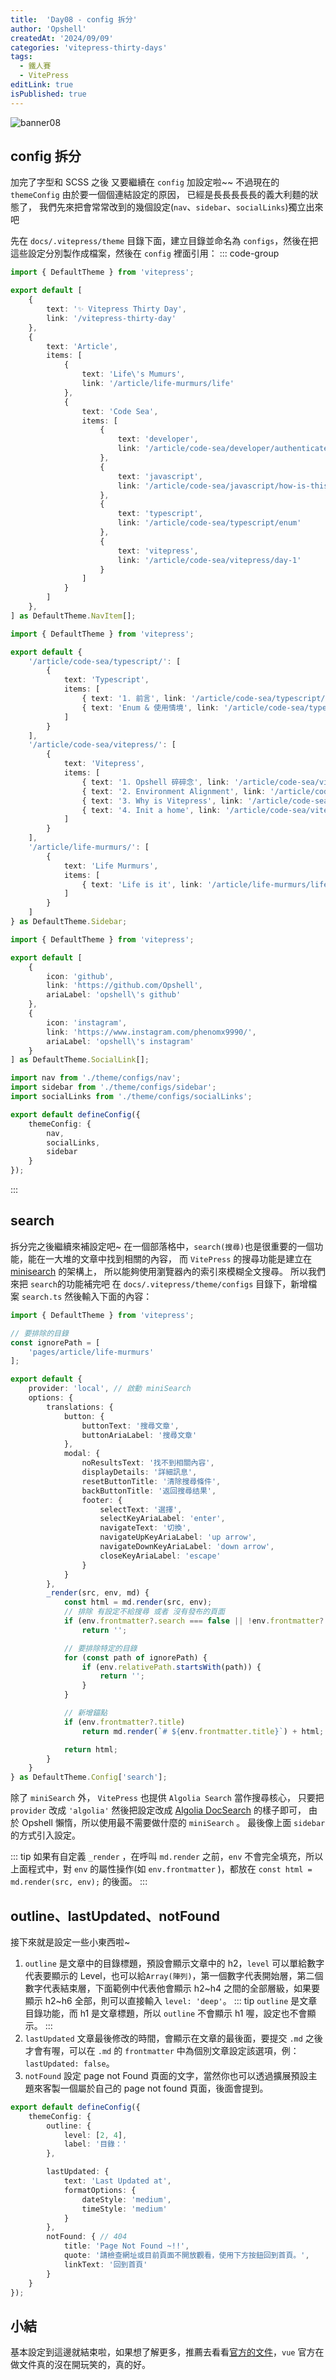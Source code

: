 ```yaml
---
title:  'Day08 - config 拆分'
author: 'Opshell'
createdAt: '2024/09/09'
categories: 'vitepress-thirty-days'
tags:
  - 鐵人賽
  - VitePress
editLink: true
isPublished: true
---
```

![banner08](https://ithelp.ithome.com.tw/upload/images/20240909/201099187kroOlXw41.png)

## config 拆分
加完了字型和 SCSS 之後 又要繼續在 `config` 加設定啦~~
不過現在的 `themeConfig` 由於要一個個連結設定的原因，
已經是長長長長長的義大利麵的狀態了，
我們先來把會常常改到的幾個設定(`nav`、`sidebar`、`socialLinks`)獨立出來吧

先在 `docs/.vitepress/theme` 目錄下面，建立目錄並命名為 `configs`，然後在把這些設定分別製作成檔案，然後在 `config` 裡面引用：
::: code-group
```ts [nav.ts]
import { DefaultTheme } from 'vitepress';

export default [
    {
        text: '✨️ Vitepress Thirty Day',
        link: '/vitepress-thirty-day'
    },
    {
        text: 'Article',
        items: [
            {
                text: 'Life\'s Mumurs',
                link: '/article/life-murmurs/life'
            },
            {
                text: 'Code Sea',
                items: [
                    {
                        text: 'developer',
                        link: '/article/code-sea/developer/authenticate/01-session-cookie'
                    },
                    {
                        text: 'javascript',
                        link: '/article/code-sea/javascript/how-is-this'
                    },
                    {
                        text: 'typescript',
                        link: '/article/code-sea/typescript/enum'
                    },
                    {
                        text: 'vitepress',
                        link: '/article/code-sea/vitepress/day-1'
                    }
                ]
            }
        ]
    },
] as DefaultTheme.NavItem[];
```

```ts [sidebar.ts]
import { DefaultTheme } from 'vitepress';

export default {
    '/article/code-sea/typescript/': [
        {
            text: 'Typescript',
            items: [
                { text: '1. 前言', link: '/article/code-sea/typescript/day-1' },
                { text: 'Enum & 使用情境', link: '/article/code-sea/typescript/enum' }
            ]
        }
    ],
    '/article/code-sea/vitepress/': [
        {
            text: 'Vitepress',
            items: [
                { text: '1. Opshell 碎碎念', link: '/article/code-sea/vitepress/day-1' },
                { text: '2. Environment Alignment', link: '/article/code-sea/vitepress/day-2' },
                { text: '3. Why is Vitepress', link: '/article/code-sea/vitepress/day-3' },
                { text: '4. Init a home', link: '/article/code-sea/vitepress/day-4' }
            ]
        }
    ],
    '/article/life-murmurs/': [
        {
            text: 'Life Murmurs',
            items: [
                { text: 'Life is it', link: '/article/life-murmurs/life' }
            ]
        }
    ]
} as DefaultTheme.Sidebar;
```

```ts [socialLinks.ts]
import { DefaultTheme } from 'vitepress';

export default [
    {
        icon: 'github',
        link: 'https://github.com/Opshell',
        ariaLabel: 'opshell\'s github'
    },
    {
        icon: 'instagram',
        link: 'https://www.instagram.com/phenomx9990/',
        ariaLabel: 'opshell\'s instagram'
    }
] as DefaultTheme.SocialLink[];
```

```ts [config.mts]
import nav from './theme/configs/nav';
import sidebar from './theme/configs/sidebar';
import socialLinks from './theme/configs/socialLinks';

export default defineConfig({
    themeConfig: {
        nav,
        socialLinks,
        sidebar
    }
});
```
:::

## search
拆分完之後繼續來補設定吧~
在一個部落格中，`search(搜尋)`也是很重要的一個功能，能在一大堆的文章中找到相關的內容，
而 `VitePress` 的搜尋功能是建立在 [minisearch](https://github.com/lucaong/minisearch/) 的架構上，
所以能夠使用瀏覽器內的索引來模糊全文搜尋。
所以我們來把 `search`的功能補完吧
在 `docs/.vitepress/theme/configs` 目錄下，新增檔案 `search.ts` 然後輸入下面的內容：

```ts
import { DefaultTheme } from 'vitepress';

// 要排除的目錄
const ignorePath = [
    'pages/article/life-murmurs'
];

export default {
    provider: 'local', // 啟動 miniSearch
    options: {
        translations: {
            button: {
                buttonText: '搜尋文章',
                buttonAriaLabel: '搜尋文章'
            },
            modal: {
                noResultsText: '找不到相關內容',
                displayDetails: '詳細訊息',
                resetButtonTitle: '清除搜尋條件',
                backButtonTitle: '返回搜尋结果',
                footer: {
                    selectText: '選擇',
                    selectKeyAriaLabel: 'enter',
                    navigateText: '切換',
                    navigateUpKeyAriaLabel: 'up arrow',
                    navigateDownKeyAriaLabel: 'down arrow',
                    closeKeyAriaLabel: 'escape'
                }
            }
        },
        _render(src, env, md) {
            const html = md.render(src, env);
            // 排除 有設定不給搜尋 或者 沒有發布的頁面
            if (env.frontmatter?.search === false || !env.frontmatter?.isPublished)
                return '';

            // 要排除特定的目錄
            for (const path of ignorePath) {
                if (env.relativePath.startsWith(path)) {
                    return '';
                }
            }

            // 新增錨點
            if (env.frontmatter?.title)
                return md.render(`# ${env.frontmatter.title}`) + html;

            return html;
        }
    }
} as DefaultTheme.Config['search'];
```

除了 `miniSearch` 外， `VitePress` 也提供 `Algolia Search` 當作搜尋核心，
只要把 `provider` 改成 `'algolia'` 然後把設定改成 [Algolia DocSearch](https://docsearch.algolia.com/docs/what-is-docsearch/) 的樣子即可，
由於 Opshell 懶惰，所以使用最不需要做什麼的 `miniSearch` 。
最後像上面 `sidebar` 的方式引入設定。

::: tip
如果有自定義 `_render` ，在呼叫 `md.render` 之前，`env` 不會完全填充，所以上面程式中，對 `env` 的屬性操作(如 `env.frontmatter` )，都放在 `const html = md.render(src, env);` 的後面。
:::

## outline、lastUpdated、notFound
接下來就是設定一些小東西啦~
1. `outline` 是文章中的目錄標題，預設會顯示文章中的 h2，`level` 可以單給數字代表要顯示的 Level，也可以給`Array(陣列)`，第一個數字代表開始層，第二個數字代表結束層，下面範例中代表他會顯示 h2~h4 之間的全部層級，如果要顯示 h2~h6 全部，則可以直接輸入 `level: 'deep'`。
::: tip
`outline` 是文章目錄功能，而 h1 是文章標題，所以 `outline` 不會顯示 h1 喔，設定也不會顯示。
:::
2. `lastUpdated` 文章最後修改的時間，會顯示在文章的最後面，要提交 `.md` 之後才會有喔，可以在 `.md` 的 `frontmatter` 中為個別文章設定該選項，例：`lastUpdated: false`。
3. `notFound` 設定 page not Found 頁面的文字，當然你也可以透過擴展預設主題來客製一個屬於自己的 page not found 頁面，後面會提到。

```ts [config.mts]
export default defineConfig({
    themeConfig: {
        outline: {
            level: [2, 4],
            label: '目錄：'
        },

        lastUpdated: {
            text: 'Last Updated at',
            formatOptions: {
                dateStyle: 'medium',
                timeStyle: 'medium'
            }
        },
        notFound: { // 404
            title: 'Page Not Found ~!!',
            quote: '請檢查網址或目前頁面不開放觀看，使用下方按鈕回到首頁。',
            linkText: '回到首頁'
        }
    }
});
```
## 小結
基本設定到這邊就結束啦，如果想了解更多，推薦去看看[官方的文件](https://vitepress.dev/reference/default-theme-config)，`vue` 官方在做文件真的沒在開玩笑的，真的好。
